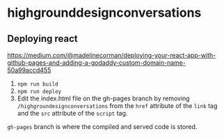 # highgrounddesignconversations

## Deploying react

https://medium.com/@madelinecorman/deploying-your-react-app-with-github-pages-and-adding-a-godaddy-custom-domain-name-50a99accd455

1. `npm run build`
2. `npm run deploy`
3. Edit the index.html file on the gh-pages branch by removing `/highgroundesignconversations` from the `href` attribute of the `link` tag and the `src` attribute of the `script` tag.

`gh-pages` branch is where the compiled and served code is stored.